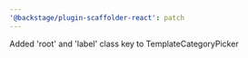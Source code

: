 ```yaml
---
'@backstage/plugin-scaffolder-react': patch
---
```


Added 'root' and 'label' class key to TemplateCategoryPicker
